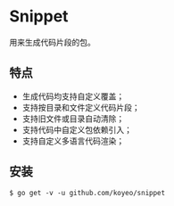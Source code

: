 # Snippet

用来生成代码片段的包。

## 特点

* 生成代码均支持自定义覆盖；
* 支持按目录和文件定义代码片段；
* 支持旧文件或目录自动清除；
* 支持代码中自定义包依赖引入；
* 支持自定义多语言代码渲染；

## 安装

```
$ go get -v -u github.com/koyeo/snippet
```

